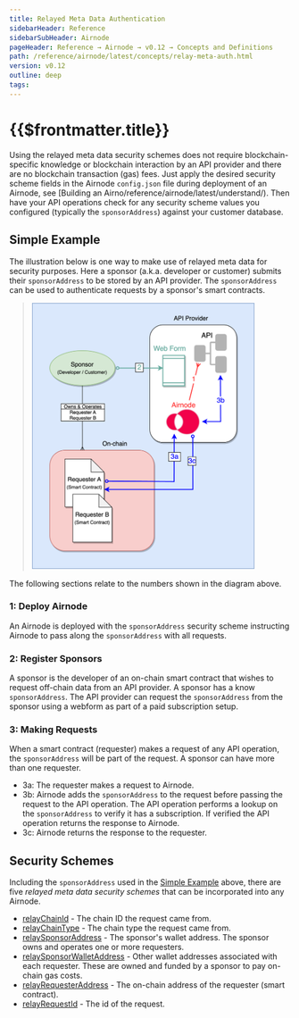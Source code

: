```yaml
---
title: Relayed Meta Data Authentication
sidebarHeader: Reference
sidebarSubHeader: Airnode
pageHeader: Reference → Airnode → v0.12 → Concepts and Definitions
path: /reference/airnode/latest/concepts/relay-meta-auth.html
version: v0.12
outline: deep
tags:
---
```


<VersionWarning/>

<PageHeader/>

<SearchHighlight/>

<FlexStartTag/>

# {{$frontmatter.title}}

Using the relayed meta data security schemes does not require
blockchain-specific knowledge or blockchain interaction by an API provider and
there are no blockchain transaction (gas) fees. Just apply the desired security
scheme fields in the Airnode `config.json` file during deployment of an Airnode,
see [Building an Airno/reference/airnode/latest/understand/). Then have your API
operations check for any security scheme values you configured (typically the
`sponsorAddress`) against your customer database.

## Simple Example

The illustration below is one way to make use of relayed meta data for security
purposes. Here a sponsor (a.k.a. developer or customer) submits their
`sponsorAddress` to be stored by an API provider. The `sponsorAddress` can be
used to authenticate requests by a sponsor's smart contracts.

> <img src="../assets/images/relay-meta-flow.png" width="400px"/>

The following sections relate to the numbers shown in the diagram above.

### 1: Deploy Airnode

An Airnode is deployed with the `sponsorAddress` security scheme instructing
Airnode to pass along the `sponsorAddress` with all requests.

### 2: Register Sponsors

A sponsor is the developer of an on-chain smart contract that wishes to request
off-chain data from an API provider. A sponsor has a know `sponsorAddress`. The
API provider can request the `sponsorAddress` from the sponsor using a webform
as part of a paid subscription setup.

### 3: Making Requests

When a smart contract (requester) makes a request of any API operation, the
`sponsorAddress` will be part of the request. A sponsor can have more than one
requester.

- 3a: The requester makes a request to Airnode.
- 3b: Airnode adds the `sponsorAddress` to the request before passing the
  request to the API operation. The API operation performs a lookup on the
  `sponsorAddress` to verify it has a subscription. If verified the API
  operation returns the response to Airnode.
- 3c: Airnode returns the response to the requester.

## Security Schemes

Including the `sponsorAddress` used in the
[Simple Example](/reference/airnode/latest/concepts/relay-meta-auth.md#simple-example)
above, there are five _relayed meta data security schemes_ that can be
incorporated into any Airnode.

- [relayChainId](/reference/airnode/latest/understand/api-security.md#relaychainid) -
  The chain ID the request came from.
- [relayChainType](/reference/airnode/latest/understand/api-security.md#relaychaintype) -
  The chain type the request came from.
- [relaySponsorAddress](/reference/airnode/latest/understand/api-security.md#relaysponsoraddress) -
  The sponsor's wallet address. The sponsor owns and operates one or more
  requesters.
- [relaySponsorWalletAddress](/reference/airnode/latest/understand/api-security.md#relaysponsorwalletaddress) -
  Other wallet addresses associated with each requester. These are owned and
  funded by a sponsor to pay on-chain gas costs.
- [relayRequesterAddress](/reference/airnode/latest/understand/api-security.md#relayrequesteraddress) -
  The on-chain address of the requester (smart contract).
- [relayRequestId](/reference/airnode/latest/understand/api-security.md#relayrequestid) -
  The id of the request.

<FlexEndTag/>
